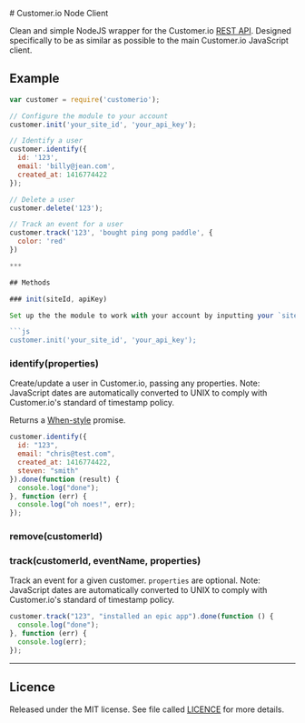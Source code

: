 # Customer.io Node Client

Clean and simple NodeJS wrapper for the Customer.io [REST API](http://customer.io/docs/api/rest.html). 
Designed specifically to be as similar as possible to the main Customer.io JavaScript client.

## Example

```js
var customer = require('customerio');

// Configure the module to your account
customer.init('your_site_id', 'your_api_key');

// Identify a user 
customer.identify({
  id: '123',
  email: 'billy@jean.com',
  created_at: 1416774422
});

// Delete a user
customer.delete('123');

// Track an event for a user
customer.track('123', 'bought ping pong paddle', {
  color: 'red'
})

***

## Methods

### init(siteId, apiKey)

Set up the the module to work with your account by inputting your `siteId` and `apiKey`.

```js
customer.init('your_site_id', 'your_api_key');
```

### identify(properties)

Create/update a user in Customer.io, passing any properties. Note: JavaScript dates are automatically converted 
to UNIX to comply with Customer.io's standard of timestamp policy.

Returns a [When-style](https://github.com/cujojs/when) promise.

```js
customer.identify({
  id: "123",
  email: "chris@test.com",
  created_at: 1416774422,
  steven: "smith"
}).done(function (result) {
  console.log("done");
}, function (err) {
  console.log("oh noes!", err);
});
```

### remove(customerId)

### track(customerId, eventName, properties)

Track an event for a given customer. `properties` are optional. Note: JavaScript dates are automatically converted 
to UNIX to comply with Customer.io's standard of timestamp policy.

```js
customer.track("123", "installed an epic app").done(function () {
  console.log("done");
}, function (err) {
  console.log(err);
});
```

***

## Licence

Released under the MIT license. See file called [LICENCE](LICENCE) for more details.